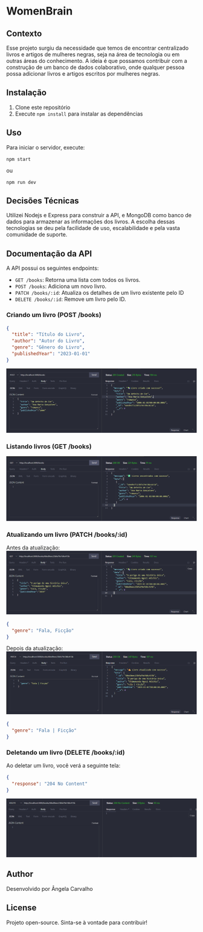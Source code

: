 # WomenBrain

## Contexto

Esse projeto surgiu da necessidade que temos de encontrar centralizado livros e artigos de mulheres negras, seja na área de tecnologia ou em outras áreas do conhecimento. A ideia é que possamos contribuir com a construção de um banco de dados colaborativo, onde qualquer pessoa possa adicionar livros e artigos escritos por mulheres negras.

## Instalação

1. Clone este repositório
2. Execute `npm install` para instalar as dependências

## Uso

Para iniciar o servidor, execute:

```
npm start
```

ou 

```
npm run dev
```

## Decisões Técnicas

Utilizei Nodejs e Express para construir a API, e MongoDB como banco de dados para armazenar as informações dos livros. A escolha dessas tecnologias se deu pela facilidade de uso, escalabilidade e pela vasta comunidade de suporte.

## Documentação da API

A API possui os seguintes endpoints:

- `GET /books`: Retorna uma lista com todos os livros.
- `POST /books`: Adiciona um novo livro.
- `PATCH /books/:id`: Atualiza os detalhes de um livro existente pelo ID
- `DELETE /books/:id`: Remove um livro pelo ID.

### Criando um livro (POST /books)

```json
{
  "title": "Título do Livro",
  "author": "Autor do Livro",
  "genre": "Gênero do Livro",
  "publishedYear": "2023-01-01"
}
```

![exemplo de criação de livro usando a rota de post](rotapostbook.png)

### Listando livros (GET /books)

![Exemplo de uso da rota de listagem de livros](examplerotagetbooks.png)


### Atualizando um livro (PATCH /books/:id)

Antes da atualização: 
![alt text](examplerotapatch.png)

```json
{
  "genre": "Fala, Ficção"
}
```

Depois da atualização:
![Exemplo de uso da rota de atualização de livros](afterpatchroute.png)

```json
{
  "genre": "Fala | Ficção"
}
```

### Deletando um livro (DELETE /books/:id)

Ao deletar um livro, você verá a seguinte tela:

```json
{
  "response": "204 No Content"
}
```

![alt text](examplerotadeletebook.png)

## Author

Desenvolvido por Ângela Carvalho

## License

Projeto open-source. Sinta-se à vontade para contribuir!
